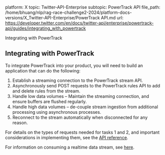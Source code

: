 platform: X
topic: Twitter-API-Enterprise
subtopic: PowerTrack API
file_path: /home/bhuang/nlp/rag-race-challenge2-2024/platform-docs-versions/X_Twitter-API-Enterprise/PowerTrack API.md
url: https://developer.twitter.com/en/docs/twitter-api/enterprise/powertrack-api/guides/integrating_with_powertrack

Integrating with PowerTrack

## Integrating with PowerTrack

To integrate PowerTrack into your product, you will need to build an application that can do the following:

1. Establish a streaming connection to the PowerTrack stream API.
2. Asynchronously send POST requests to the PowerTrack rules API to add and delete rules from the stream.
3. Handle low data volumes – Maintain the streaming connection, and ensure buffers are flushed regularly.
4. Handle high data volumes – de-couple stream ingestion from additional processing using asynchronous processes.
5. Reconnect to the stream automatically when disconnected for any reason.

For details on the types of requests needed for tasks 1 and 2, and important considerations in implementing them, see the [API reference](https://developer.twitter.com/en/docs/twitter-api/enterprise/powertrack-api/api-reference).

For information on consuming a realtime data stream, see [here](https://developer.twitter.com/en/docs/tutorials/consuming-streaming-data.html).